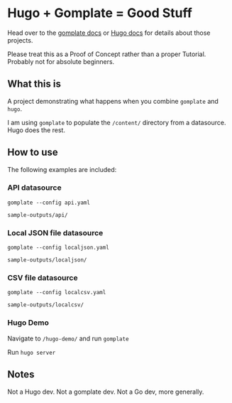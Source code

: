 # Hugo + Gomplate = Good Stuff

Head over to the [gomplate docs](https://docs.gomplate.ca/) or [Hugo docs](https://gohugo.io/documentation/) for details about those projects.

Please treat this as a Proof of Concept rather than a proper Tutorial. Probably not for absolute beginners.

## What this is

A project demonstrating what happens when you combine `gomplate` and `hugo`. 

I am using `gomplate` to populate the `/content/` directory from a datasource. Hugo does the rest.

## How to use

The following examples are included:

### API datasource

```
gomplate --config api.yaml
```

`sample-outputs/api/`

### Local JSON file datasource

```
gomplate --config localjson.yaml
```

`sample-outputs/localjson/`

### CSV file datasource

```
gomplate --config localcsv.yaml
```

`sample-outputs/localcsv/`


### Hugo Demo

Navigate to `/hugo-demo/` and run `gomplate`

Run `hugo server`

## Notes

Not a Hugo dev. Not a gomplate dev. Not a Go dev, more generally. 